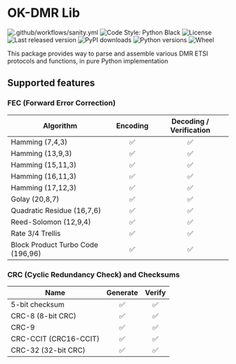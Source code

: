 # OK-DMR Lib

![.github/workflows/sanity.yml](https://img.shields.io/github/workflow/status/OK-DMR/ok-dmrlib/Sanity?style=flat-square)
![Code Style: Python Black](https://img.shields.io/badge/code%20style-black-000000.svg?style=flat-square)
![License](https://img.shields.io/github/license/OK-DMR/ok-dmrlib?style=flat-square)
![Last released version](https://img.shields.io/pypi/v/ok-dmrlib?style=flat-square)
![PyPI downloads](https://img.shields.io/pypi/dd/ok-dmrlib?style=flat-square)
![Python versions](https://img.shields.io/pypi/pyversions/ok-dmrlib?style=flat-square)
![Wheel](https://img.shields.io/pypi/wheel/ok-dmrlib?style=flat-square)

This package provides way to parse and assemble various DMR ETSI protocols and functions, in pure Python implementation

## Supported features

### FEC (Forward Error Correction)

| Algorithm                         | Encoding | Decoding / Verification |
|-----------------------------------|:--------:|:-----------------------:|
| Hamming (7,4,3)                   |    ✅     |            ✅            |
| Hamming (13,9,3)                  |    ✅     |            ✅            |
| Hamming (15,11,3)                 |    ✅     |            ✅            |
| Hamming (16,11,3)                 |    ✅     |            ✅            |
| Hamming (17,12,3)                 |    ✅     |            ✅            |
| Golay (20,8,7)                    |    ✅     |            ✅            |
| Quadratic Residue (16,7,6)        |    ✅     |            ✅            |
| Reed-Solomon (12,9,4)             |    ✅     |            ✅            |
| Rate 3/4 Trellis                  |    ✅     |            ✅            |
| Block Product Turbo Code (196,96) |    ✅     |            ✅            |

### CRC (Cyclic Redundancy Check) and Checksums

| Name                  | Generate | Verify |
|-----------------------|:--------:|:------:|
| 5-bit checksum        |    ✅     |   ✅    |
| CRC-8 (8-bit CRC)     |    ✅     |   ✅    |
| CRC-9                 |    ✅     |   ✅    |
| CRC-CCIT (CRC16-CCIT) |    ✅     |   ✅    |
| CRC-32 (32-bit CRC)   |    ✅     |   ✅    |